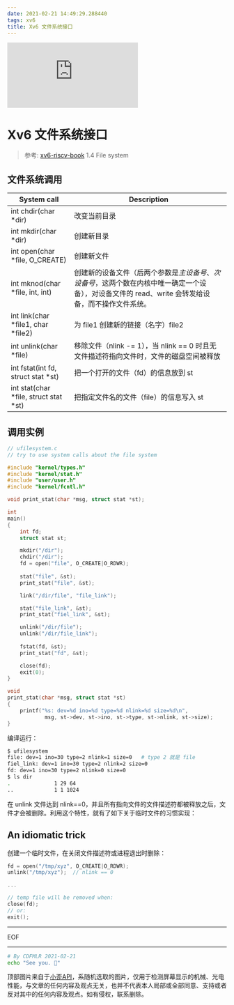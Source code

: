 ```yaml
---
date: 2021-02-21 14:49:29.288440
tags: xv6
title: Xv6 文件系统接口
---
```


![Meaning Unknown's Head Image](https://api.ixiaowai.cn/api/api.php)

# Xv6 文件系统接口

> 参考: [xv6-riscv-book](https://github.com/mit-pdos/xv6-riscv-book) 1.4 File system

## 文件系统调用

| System call                           | Description                                                  |
| ------------------------------------- | ------------------------------------------------------------ |
| int chdir(char *dir)                  | 改变当前目录                                                 |
| int mkdir(char *dir)                  | 创建新目录                                                   |
| int open(char *file, O_CREATE)        | 创建新文件                                                   |
| int mknod(char *file, int, int)       | 创建新的设备文件（后两个参数是*主设备号*、*次设备号*，这两个数在内核中唯一确定一个设备），对设备文件的 read、write 会转发给设备，而不操作文件系统。 |
| int link(char *file1, char *file2)    | 为 file1 创建新的链接（名字）file2                           |
| int unlink(char *file)                | 移除文件（nlink -= 1），当 nlink == 0 时且无文件描述符指向文件时，文件的磁盘空间被释放 |
| int fstat(int fd, struct stat *st)    | 把一个打开的文件（fd）的信息放到  st                         |
| int stat(char *file, struct stat *st) | 把指定文件名的文件（file）的信息写入  st                     |



## 调用实例

```c
// ufilesystem.c
// try to use system calls about the file system

#include "kernel/types.h"
#include "kernel/stat.h"
#include "user/user.h"
#include "kernel/fcntl.h"

void print_stat(char *msg, struct stat *st);

int 
main() 
{
	int fd;
	struct stat st;

	mkdir("/dir");
	chdir("/dir");
	fd = open("file", O_CREATE|O_RDWR);
	
	stat("file", &st);
	print_stat("file", &st);

	link("/dir/file", "file_link");

	stat("file_link", &st);
	print_stat("fiel_link", &st);

	unlink("/dir/file");
	unlink("/dir/file_link");
	
	fstat(fd, &st);
	print_stat("fd", &st);

	close(fd);
	exit(0);
}

void 
print_stat(char *msg, struct stat *st) 
{
	printf("%s: dev=%d ino=%d type=%d nlink=%d size=%d\n", 
			msg, st->dev, st->ino, st->type, st->nlink, st->size);
}
```

编译运行：

```sh
$ ufilesystem
file: dev=1 ino=30 type=2 nlink=1 size=0   # type 2 就是 file
fiel_link: dev=1 ino=30 type=2 nlink=2 size=0
fd: dev=1 ino=30 type=2 nlink=0 size=0
$ ls dir
.              1 29 64
..             1 1 1024
```

在 unlink 文件达到 nlink==0，并且所有指向文件的文件描述符都被释放之后，文件才会被删除。利用这个特性，就有了如下关于临时文件的习惯实现：

## An idiomatic trick

创建一个临时文件，在关闭文件描述符或进程退出时删除：

```c
fd = open("/tmp/xyz", O_CREATE|O_RDWR);
unlink("/tmp/xyz");  // nlink == 0

...

// temp file will be removed when:
close(fd);
// or:
exit();
```

---

EOF

---

```sh
# By CDFMLR 2021-02-21
echo "See you. 🚰"
```

顶部图片来自于[小歪API](https://api.ixiaowai.cn)，系随机选取的图片，仅用于检测屏幕显示的机械、光电性能，与文章的任何内容及观点无关，也并不代表本人局部或全部同意、支持或者反对其中的任何内容及观点。如有侵权，联系删除。